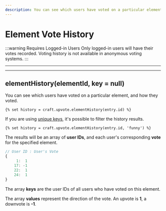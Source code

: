 ```yaml
---
description: You can see which users have voted on a particular element. It's possible to filter the vote history by a unique key.
---
```


# Element Vote History

:::warning Requires Logged-in Users
Only logged-in users will have their votes recorded. Voting history is not available in anonymous voting systems.
:::

---
---

## elementHistory(elementId, key = null)

You can see which users have voted on a particular element, and how they voted.

```twig
{% set history = craft.upvote.elementHistory(entry.id) %}
```

If you are using [unique keys](/multiple-voting-for-the-same-element/), it's possible to filter the history results.

```twig
{% set history = craft.upvote.elementHistory(entry.id, 'funny') %}
```

The results will be an array of **user IDs**, and each user's corresponding **vote** for the specified element.

```js
// User ID : User's Vote
{
     1:  1
    17: -1
    22:  1
    24:  1
}
```

The array **keys** are the user IDs of all users who have voted on this element.

The array **values** represent the direction of the vote. An upvote is **1**, a downvote is **-1**.
